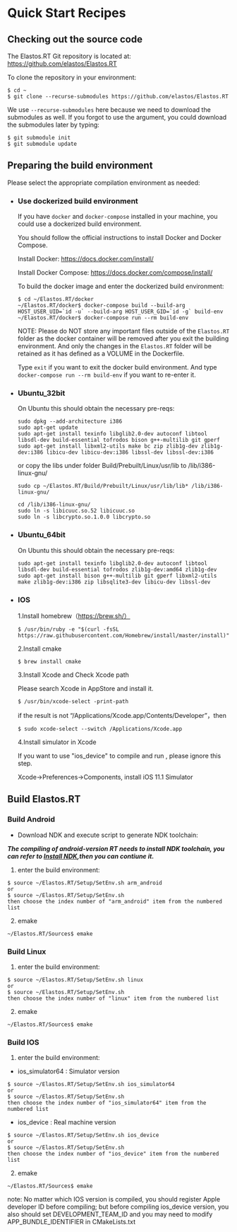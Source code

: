 # Quick Start Recipes

## Checking out the source code

The Elastos.RT Git repository is located
at: https://github.com/elastos/Elastos.RT

To clone the repository
in your environment:
```shell
$ cd ~
$ git clone --recurse-submodules https://github.com/elastos/Elastos.RT
```

We use `--recurse-submodules` here because we need to download the submodules as well.
If you forgot to use the argument, you could download the submodules later by typing:

```shell
$ git submodule init
$ git submodule update
```

## Preparing the build environment

Please select the appropriate compilation environment as needed:

* ### Use dockerized build environment

  If you have `docker` and `docker-compose` installed in your machine, you could use a dockerized build environment.

  You should follow the official instructions to install Docker and Docker Compose.
  
  Install Docker: https://docs.docker.com/install/
  
  Install Docker Compose: https://docs.docker.com/compose/install/

  To build the docker image and enter the dockerized build environment:
  ```
  $ cd ~/Elastos.RT/docker
  ~/Elastos.RT/docker$ docker-compose build --build-arg HOST_USER_UID=`id -u` --build-arg HOST_USER_GID=`id -g` build-env
  ~/Elastos.RT/docker$ docker-compose run --rm build-env
  ```
  NOTE: Please do NOT store any important files outside of the `Elastos.RT` folder as the docker container will be removed after you exit the building environment. And only the changes in the `Elastos.RT` folder will be retained as it has defined as a VOLUME in the Dockerfile.

  Type `exit` if you want to exit the docker build environment. And type `docker-compose run --rm build-env` if you want to re-enter it.

* ### Ubuntu_32bit

  On Ubuntu this should obtain the necessary pre-reqs:
  ```
  sudo dpkg --add-architecture i386
  sudo apt-get update
  sudo apt-get install texinfo libglib2.0-dev autoconf libtool libsdl-dev build-essential tofrodos bison g++-multilib git gperf
  sudo apt-get install libxml2-utils make bc zip zlib1g-dev zlib1g-dev:i386 libicu-dev libicu-dev:i386 libssl-dev libssl-dev:i386
  ```
  or
  copy the libs under folder Build/Prebuilt/Linux/usr/lib to /lib/i386-linux-gnu/
  ```
  sudo cp ~/Elastos.RT/Build/Prebuilt/Linux/usr/lib/lib* /lib/i386-linux-gnu/

  cd /lib/i386-linux-gnu/
  sudo ln -s libicuuc.so.52 libicuuc.so
  sudo ln -s libcrypto.so.1.0.0 libcrypto.so

  ```

* ### Ubuntu_64bit

  On Ubuntu this should obtain the necessary pre-reqs:
  ```
  sudo apt-get install texinfo libglib2.0-dev autoconf libtool libsdl-dev build-essential tofrodos zlib1g-dev:amd64 zlib1g-dev
  sudo apt-get install bison g++-multilib git gperf libxml2-utils make zlib1g-dev:i386 zip libsqlite3-dev libicu-dev libssl-dev
  ```

* ### IOS
 
  1.Install homebrew（https://brew.sh/）

  ```
  $ /usr/bin/ruby -e "$(curl -fsSL https://raw.githubusercontent.com/Homebrew/install/master/install)"
  ```

  2.Install cmake

  ```
  $ brew install cmake
  ```

  3.Install Xcode and Check Xcode path

  Please search Xcode in AppStore and install it.
  
  ```
  $ /usr/bin/xcode-select -print-path
  ```

  if the result is not “/Applications/Xcode.app/Contents/Developer”，then 
  ```
  $ sudo xcode-select --switch /Applications/Xcode.app
  ```

  4.Install simulator in Xcode
  
  If you want to use "ios_device" to compile and run , please ignore this step.

  Xcode->Preferences->Components, install iOS 11.1 Simulator


## Build Elastos.RT

### Build Android

* Download NDK and execute script to generate NDK toolchain:

***The compiling of android-version RT needs to install NDK toolchain, you can refer to [Install NDK](https://github.com/elastos/Elastos.RT/blob/master/ToolChains/android/Readme.md),then you can  contiune it.***

1. enter the build environment:
```
$ source ~/Elastos.RT/Setup/SetEnv.sh arm_android
or
$ source ~/Elastos.RT/Setup/SetEnv.sh
then choose the index number of "arm_android" item from the numbered list
```

2. emake
```
~/Elastos.RT/Sources$ emake
```

### Build Linux

1. enter the build environment:
```
$ source ~/Elastos.RT/Setup/SetEnv.sh linux
or
$ source ~/Elastos.RT/Setup/SetEnv.sh
then choose the index number of "linux" item from the numbered list
```

2. emake
```
~/Elastos.RT/Sources$ emake
```

### Build IOS

1. enter the build environment:

* ios_simulator64 : Simulator version
```
$ source ~/Elastos.RT/Setup/SetEnv.sh ios_simulator64
or
$ source ~/Elastos.RT/Setup/SetEnv.sh
then choose the index number of "ios_simulator64" item from the numbered list
```

* ios_device : Real machine version
```
$ source ~/Elastos.RT/Setup/SetEnv.sh ios_device
or
$ source ~/Elastos.RT/Setup/SetEnv.sh
then choose the index number of "ios_device" item from the numbered list
```

2. emake
```
~/Elastos.RT/Sources$ emake
```

note: 
No matter which IOS version is compiled, you should register Apple developer ID before compiling; but before compiling ios_device version, you also should set DEVELOPMENT_TEAM_ID and you may need to modify APP_BUNDLE_IDENTIFIER in CMakeLists.txt
